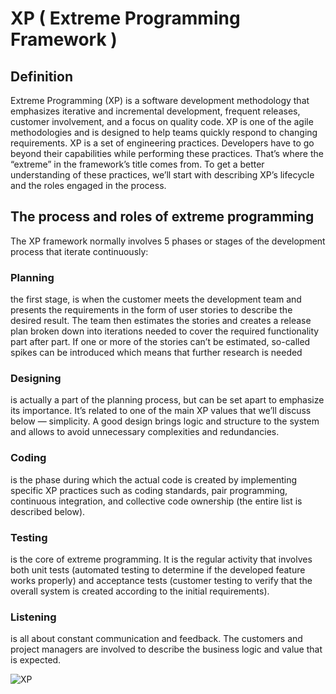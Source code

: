 # XP ( Extreme Programming Framework )
## Definition
Extreme Programming (XP) is a software development methodology that emphasizes iterative and incremental development, frequent releases, customer involvement, and a focus on quality code. XP is one of the agile methodologies and is designed to help teams quickly respond to changing requirements.
XP is a set of engineering practices. Developers have to go beyond their capabilities while performing these practices. That’s where the “extreme” in the framework’s title comes from. To get a better understanding of these practices, we’ll start with describing XP’s lifecycle and the roles engaged in the process. 
## The process and roles of extreme programming
The XP framework normally involves 5 phases or stages of the development process that iterate continuously:
### Planning 
the first stage, is when the customer meets the development team and presents the requirements in the form of user stories to describe the desired result. The team then estimates the stories and creates a release plan broken down into iterations needed to cover the required functionality part after part. If one or more of the stories can’t be estimated, so-called spikes can be introduced which means that further research is needed
### Designing 
is actually a part of the planning process, but can be set apart to emphasize its importance. It’s related to one of the main XP values that we’ll discuss below — simplicity. A good design brings logic and structure to the system and allows to avoid unnecessary complexities and redundancies.
### Coding 
is the phase during which the actual code is created by implementing specific XP practices such as coding standards, pair programming, continuous integration, and collective code ownership (the entire list is described below).
### Testing 
is the core of extreme programming. It is the regular activity that involves both unit tests (automated testing to determine if the developed feature works properly) and acceptance tests (customer testing to verify that the overall system is created according to the initial requirements).
### Listening 
is all about constant communication and feedback. The customers and project managers are involved to describe the business logic and value that is expected.

![XP](https://user-images.githubusercontent.com/125833255/227708798-20d12631-faa2-4a30-a62e-fc50b5f59b05.png)
